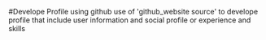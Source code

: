 #Develope Profile using github
use of 'github_website source' to develope profile that include user information and social profile or experience and skills
